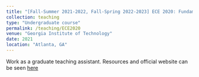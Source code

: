 ```yaml
---
title: "[Fall-Summer 2021-2022, Fall-Spring 2022-2023] ECE 2020: Fundamentals of Digital Design"
collection: teaching
type: "Undergraduate course"
permalink: /teaching/ECE2020
venue: "Georgia Institute of Technology"
date: 2021
location: "Atlanta, GA"
---
```


Work as a graduate teaching assistant. Resources and official website can be seen [here](https://ece2020.ece.gatech.edu/)
